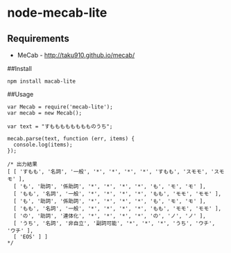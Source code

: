 node-mecab-lite
==========

## Requirements

- MeCab - http://taku910.github.io/mecab/

##Install

```
npm install macab-lite
```

##Usage

```
var Mecab = require('mecab-lite');
var mecab = new Mecab();

var text = "すもももももももものうち";

mecab.parse(text, function (err, items) {
  console.log(items);
});

/* 出力結果
[ [ 'すもも', '名詞', '一般', '*', '*', '*', '*', 'すもも', 'スモモ', 'スモモ' ],
  [ 'も', '助詞', '係助詞', '*', '*', '*', '*', 'も', 'モ', 'モ' ],
  [ 'もも', '名詞', '一般', '*', '*', '*', '*', 'もも', 'モモ', 'モモ' ],
  [ 'も', '助詞', '係助詞', '*', '*', '*', '*', 'も', 'モ', 'モ' ],
  [ 'もも', '名詞', '一般', '*', '*', '*', '*', 'もも', 'モモ', 'モモ' ],
  [ 'の', '助詞', '連体化', '*', '*', '*', '*', 'の', 'ノ', 'ノ' ],
  [ 'うち', '名詞', '非自立', '副詞可能', '*', '*', '*', 'うち', 'ウチ', 'ウチ' ],
  [ 'EOS' ] ]
*/
```


